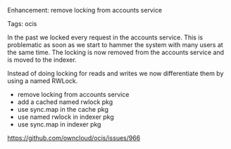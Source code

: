 Enhancement: remove locking from accounts service

Tags: ocis

In the past we locked every request in the accounts service. This is problematic as soon as we start to hammer the system with many users at the same time.
The locking is now removed from the accounts service and is moved to the indexer.

Instead of doing locking for reads and writes we now differentiate them by using a named RWLock. 

- remove locking from accounts service
- add a cached named rwlock pkg
- use sync.map in the cache pkg
- use named rwlock in indexer pkg
- use sync.map in indexer pkg

https://github.com/owncloud/ocis/issues/966
